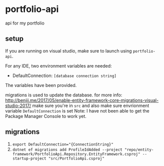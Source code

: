 # portfolio-api

api for my portfolio

## setup

If you are running on visual studio, make sure to launch using `portfolio-api`.

For any IDE, two environment variables are needed:

* DefaultConnection: `[database connection string]`

The variables have been provided.

migrations is used to update the database.
for more info: http://benjii.me/2017/05/enable-entity-framework-core-migrations-visual-studio-2017/
make sure you're in `src` and also make sure envrionment variable `DefaultConnection` is set
Note: I have not been able to get the Package Manager Console to work yet.

## migrations

1. `export DefaultConnection="{ConnectionString}"`
2. `dotnet ef migrations add ProfileIdAdded --project "repo/entity-framework/PortfolioApi.Repository.EntityFramework.csproj" --startup-project "src/PortfolioApi.csproj"`
